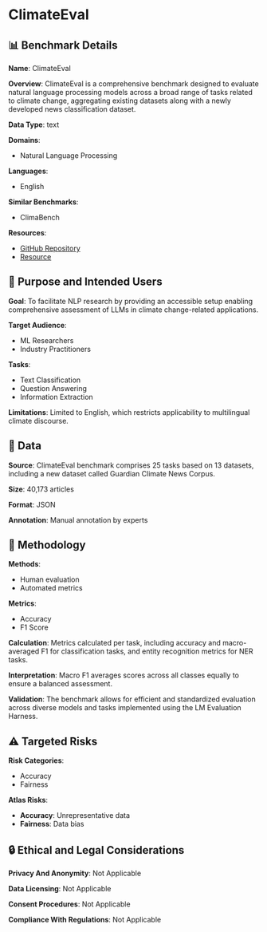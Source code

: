 # ClimateEval

## 📊 Benchmark Details

**Name**: ClimateEval

**Overview**: ClimateEval is a comprehensive benchmark designed to evaluate natural language processing models across a broad range of tasks related to climate change, aggregating existing datasets along with a newly developed news classification dataset.

**Data Type**: text

**Domains**:
- Natural Language Processing

**Languages**:
- English

**Similar Benchmarks**:
- ClimaBench

**Resources**:
- [GitHub Repository](https://github.com/NLP-RISE/ClimateEval)
- [Resource](https://huggingface.co/datasets/NLP-RISE/guardian_climate_news_corpus)

## 🎯 Purpose and Intended Users

**Goal**: To facilitate NLP research by providing an accessible setup enabling comprehensive assessment of LLMs in climate change-related applications.

**Target Audience**:
- ML Researchers
- Industry Practitioners

**Tasks**:
- Text Classification
- Question Answering
- Information Extraction

**Limitations**: Limited to English, which restricts applicability to multilingual climate discourse.

## 💾 Data

**Source**: ClimateEval benchmark comprises 25 tasks based on 13 datasets, including a new dataset called Guardian Climate News Corpus.

**Size**: 40,173 articles

**Format**: JSON

**Annotation**: Manual annotation by experts

## 🔬 Methodology

**Methods**:
- Human evaluation
- Automated metrics

**Metrics**:
- Accuracy
- F1 Score

**Calculation**: Metrics calculated per task, including accuracy and macro-averaged F1 for classification tasks, and entity recognition metrics for NER tasks.

**Interpretation**: Macro F1 averages scores across all classes equally to ensure a balanced assessment.

**Validation**: The benchmark allows for efficient and standardized evaluation across diverse models and tasks implemented using the LM Evaluation Harness.

## ⚠️ Targeted Risks

**Risk Categories**:
- Accuracy
- Fairness

**Atlas Risks**:
- **Accuracy**: Unrepresentative data
- **Fairness**: Data bias

## 🔒 Ethical and Legal Considerations

**Privacy And Anonymity**: Not Applicable

**Data Licensing**: Not Applicable

**Consent Procedures**: Not Applicable

**Compliance With Regulations**: Not Applicable
